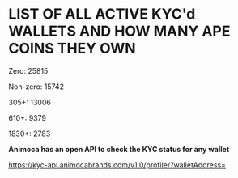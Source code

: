 # LIST OF ALL ACTIVE KYC'd WALLETS AND HOW MANY APE COINS THEY OWN

Zero: 25815

Non-zero: 15742

305+: 13006

610+: 9379

1830+: 2783

**Animoca has an open API to check the KYC status for any wallet**

https://kyc-api.animocabrands.com/v1.0/profile/?walletAddress=